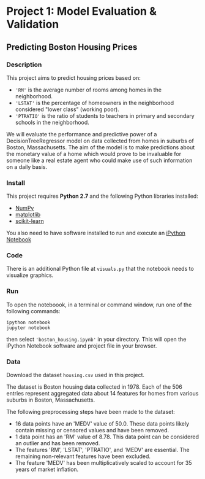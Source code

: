# Project 1: Model Evaluation & Validation
## Predicting Boston Housing Prices

### Description

This project aims to predict housing prices based on:
- `'RM'` is the average number of rooms among homes in the neighborhood.
- `'LSTAT'` is the percentage of homeowners in the neighborhood considered "lower class" (working poor).
- `'PTRATIO'` is the ratio of students to teachers in primary and secondary schools in the neighborhood.

We will evaluate the performance and predictive power of a DecisionTreeRegressor model on data collected from homes in suburbs of Boston, Massachusetts. The aim of the model is to make predictions about the monetary value of a home which would prove to be invaluable for someone like a real estate agent who could make use of such information on a daily basis.
 
### Install

This project requires **Python 2.7** and the following Python libraries installed:

- [NumPy](http://www.numpy.org/)
- [matplotlib](http://matplotlib.org/)
- [scikit-learn](http://scikit-learn.org/stable/)

You also need to have software installed to run and execute an [iPython Notebook](http://ipython.org/notebook.html)

### Code

There is an additional Python file at `visuals.py` that the notebook needs to visualize graphics.

### Run

To open the noteboook, in a terminal or command window, run one of the following commands:

```ipython notebook```  
```jupyter notebook```

then select `'boston_housing.ipynb'` in your directory. This will open the iPython Notebook software and project file in your browser.

### Data

Download the dataset `housing.csv` used in this project.

The dataset is Boston housing data collected in 1978. Each of the 506 entries represent aggregated data about 14 features for homes from various suburbs in Boston, Massachusetts. 

The following preprocessing steps have been made to the dataset:

- 16 data points have an 'MEDV' value of 50.0. These data points likely contain missing or censored values and have been removed.
- 1 data point has an 'RM' value of 8.78. This data point can be considered an outlier and has been removed.
- The features 'RM', 'LSTAT', 'PTRATIO', and 'MEDV' are essential. The remaining non-relevant features have been excluded.
- The feature 'MEDV' has been multiplicatively scaled to account for 35 years of market inflation.


